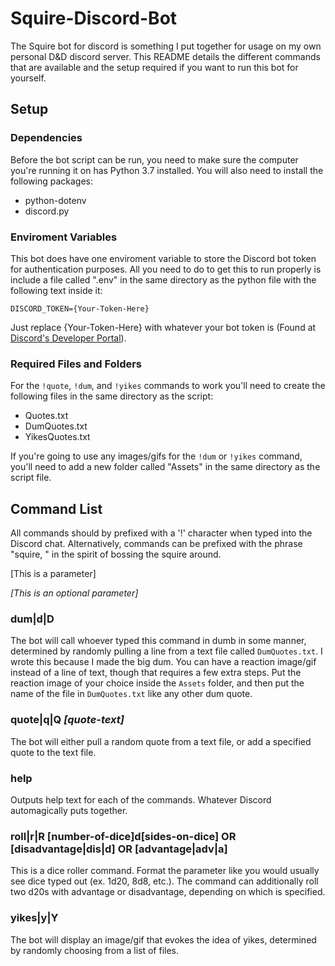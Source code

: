 # Squire-Discord-Bot
The Squire bot for discord is something I put together for usage on my own personal D&D discord server. This README details the different commands that are available and the setup required if you want to run this bot for yourself.

## Setup
### Dependencies
Before the bot script can be run, you need to make sure the computer you're running it on has Python 3.7 installed. You will also need to install the following packages:
- python-dotenv
- discord.py

### Enviroment Variables
This bot does have one enviroment variable to store the Discord bot token for authentication purposes. All you need to do to get this to run properly is include a file called ".env" in the same directory as the python file with the following text inside it:

`DISCORD_TOKEN={Your-Token-Here}`

Just replace {Your-Token-Here} with whatever your bot token is (Found at [Discord's Developer Portal](https://discordapp.com/developers/applications)).

### Required Files and Folders
For the `!quote`, `!dum`, and `!yikes` commands to work you'll need to create the following files in the same directory as the script:
- Quotes.txt
- DumQuotes.txt
- YikesQuotes.txt

If you're going to use any images/gifs for the `!dum` or `!yikes` command, you'll need to add a new folder called "Assets" in the same directory as the script file.

## Command List
All commands should by prefixed with a '!' character when typed into the Discord chat. Alternatively, commands can be prefixed with the phrase "squire, " in the spirit of bossing the squire around.

[This is a parameter]

*[This is an optional parameter]*

### dum|d|D
The bot will call whoever typed this command in dumb in some manner, determined by randomly pulling a line from a text file called `DumQuotes.txt`. I wrote this because I made the big dum. You can have a reaction image/gif instead of a line of text, though that requires a few extra steps. Put the reaction image of your choice inside the `Assets` folder, and then put the name of the file in `DumQuotes.txt` like any other dum quote.

### quote|q|Q *[quote-text]*
The bot will either pull a random quote from a text file, or add a specified quote to the text file.

### help
Outputs help text for each of the commands. Whatever Discord automagically puts together.

### roll|r|R [number-of-dice]d[sides-on-dice] OR [disadvantage|dis|d] OR [advantage|adv|a]
This is a dice roller command. Format the parameter like you would usually see dice typed out (ex. 1d20, 8d8, etc.). The command can additionally roll two d20s with advantage or disadvantage, depending on which is specified.

### yikes|y|Y
The bot will display an image/gif that evokes the idea of yikes, determined by randomly choosing from a list of files.
